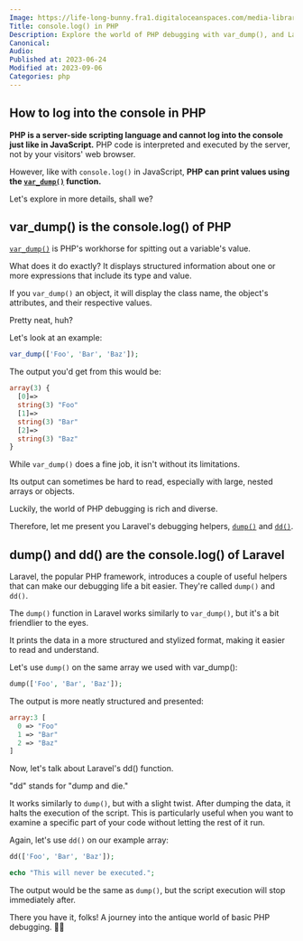 ```yaml
---
Image: https://life-long-bunny.fra1.digitaloceanspaces.com/media-library/production/38/3371_ywedey.jpg
Title: console.log() in PHP
Description: Explore the world of PHP debugging with var_dump(), and Laravel's friendlier alternatives, dump() and dd(). Much charm, such useful!
Canonical: 
Audio:
Published at: 2023-06-24
Modified at: 2023-09-06
Categories: php
---
```


## How to log into the console in PHP

**PHP is a server-side scripting language and cannot log into the console just like in JavaScript.** PHP code is interpreted and executed by the server, not by your visitors' web browser.

However, like with `console.log()` in JavaScript, **PHP can print values using the [`var_dump()`](https://www.php.net/var_dump) function.**

Let's explore in more details, shall we?

## var_dump() is the console.log() of PHP

[`var_dump()`](https://www.php.net/var_dump) is PHP's workhorse for spitting out a variable's value. 

What does it do exactly? It displays structured information about one or more expressions that include its type and value.

If you `var_dump()` an object, it will display the class name, the object's attributes, and their respective values.

Pretty neat, huh?

Let's look at an example:

```php
var_dump(['Foo', 'Bar', 'Baz']);
```

The output you'd get from this would be:

```php
array(3) {
  [0]=>
  string(3) "Foo"
  [1]=>
  string(3) "Bar"
  [2]=>
  string(3) "Baz"
}
```

While `var_dump()` does a fine job, it isn't without its limitations.

Its output can sometimes be hard to read, especially with large, nested arrays or objects.

Luckily, the world of PHP debugging is rich and diverse.

Therefore, let me present you Laravel's debugging helpers, [`dump()`](https://laravel.com/docs/10.x/helpers#method-dump) and [`dd()`](https://laravel.com/docs/10.x/helpers#method-dd).

## dump() and dd() are the console.log() of Laravel

Laravel, the popular PHP framework, introduces a couple of useful helpers that can make our debugging life a bit easier. They're called `dump()` and `dd()`.

The `dump()` function in Laravel works similarly to `var_dump()`, but it's a bit friendlier to the eyes.

It prints the data in a more structured and stylized format, making it easier to read and understand.

Let's use `dump()` on the same array we used with var_dump():

```php
dump(['Foo', 'Bar', 'Baz']);
```

The output is more neatly structured and presented:

```php
array:3 [
  0 => "Foo"
  1 => "Bar"
  2 => "Baz"
]
```

Now, let's talk about Laravel's dd() function.

"dd" stands for "dump and die."

It works similarly to `dump()`, but with a slight twist. After dumping the data, it halts the execution of the script. This is particularly useful when you want to examine a specific part of your code without letting the rest of it run.

Again, let's use `dd()` on our example array:

```php
dd(['Foo', 'Bar', 'Baz']);

echo "This will never be executed.";
```

The output would be the same as `dump()`, but the script execution will stop immediately after.

There you have it, folks! A journey into the antique world of basic PHP debugging. 👴🏻

